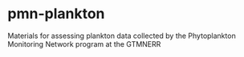 # pmn-plankton
Materials for assessing plankton data collected by the Phytoplankton Monitoring Network program at the GTMNERR
